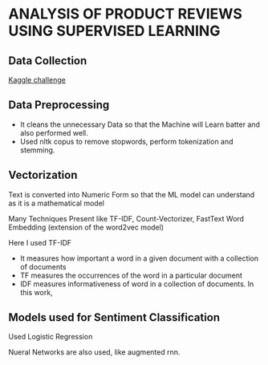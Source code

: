 # ANALYSIS OF PRODUCT REVIEWS USING SUPERVISED LEARNING

## Data Collection
[Kaggle challenge](https://www.kaggle.com/c/amazon-pet-product-reviews-classification/data)

## Data Preprocessing
- It cleans the unnecessary Data so that the Machine will Learn batter and also performed well.
- Used nltk copus to remove stopwords, perform tokenization and stemming.

## Vectorization
Text is converted into Numeric Form so that the ML model can understand as it is a mathematical model

Many Techniques Present like TF-IDF, Count-Vectorizer, FastText Word Embedding (extension of the word2vec model)

Here I used TF-IDF 
 - It measures how important a word in a given document with a collection of documents
 - TF measures the occurrences of the word in a particular document
 - IDF measures informativeness of word in a collection of documents. In this work,

## Models used for Sentiment Classification
Used Logistic Regression

Nueral Networks are also used, like augmented rnn.
